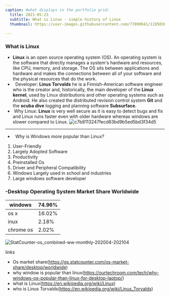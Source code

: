 ```yaml
---
caption: #what displays in the portfolio grid:
  title: 2021-05-23
  subtitle: What is Linux - simple history of Linux
  thumbnail: https://user-images.githubusercontent.com/77090941/119503665-2e10b600-bda6-11eb-9220-37d91b9cae0a.png
  
---
```

### What is Linux 
- **Linux** is an open source operating system (OS). An operating system is the software that directly manages a system's hardware and resources, like CPU, memory, and storage. The OS sits between applications and hardware and makes the connections between all of your software and the physical resources that do the work.
- &nbsp; Developer: **Linus Torvalds**  he is a Finnish-American software engineer who is the creator and, historically, the main developer of the **Linux kernel**, used by Linux distributions and other operating systems such as Android. He also created the distributed revision control system **Git** and the **scuba dive** logging and planning software **Subsurface.**
- &nbsp;Why Linux: **Linux** is very well secure as it is easy to detect bugs and fix and Linux runs faster even with older hardware whereas windows are slower compared to Linux.
![c7b8113247fecd83bd9b5ed5bd3f34d5](https://user-images.githubusercontent.com/77090941/119503665-2e10b600-bda6-11eb-9220-37d91b9cae0a.png)
---
- &nbsp; Why is Windows more popular than Linux? 
 1. User-Friendly
 2. Largely Adopted Software
 4. Productivity
 5. Preinstalled Os
 6. Driver and Peripheral Compatibility
 7. Windows Largely used in school and industries
 8. Large windows software developer

### -Desktop Operating System Market Share Worldwide
windows|74.96%|
---|---|
os x|16.02%|
inux|2.18%|
chrome os|2.02%|

![StatCounter-os_combined-ww-monthly-202004-202104](https://user-images.githubusercontent.com/77090941/119507471-d4aa8600-bda9-11eb-8caa-713c98a8a595.png)


links
- Os market share(https://gs.statcounter.com/os-market-share/desktop/worldwide)
- why window is popular than linux(https://ourtechroom.com/tech/why-windows-os-popular-than-linux-for-desktop-laptop/)
- what is Linux(https://en.wikipedia.org/wiki/Linux)
- who is Linus Torvalds(https://en.wikipedia.org/wiki/Linus_Torvalds)